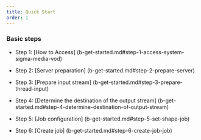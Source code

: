 ```yaml
---
title: Quick Start
order: 1
---
```


### Basic steps

- Step 1:
  [How to Access] (b-get-started.md#step-1-access-system-sigma-media-vod)

- Step 2:
  [Server preparation] (b-get-started.md#step-2-prepare-server)

- Step 3:
  [Prepare input stream] (b-get-started.md#step-3-prepare-thread-input)

- Step 4:
  [Determine the destination of the output stream] (b-get-started.md#step-4-determine-destination-of-output-stream)

- Step 5:
  [Job configuration] (b-get-started.md#step-5-set-shape-job)

- Step 6:
  [Create job] (b-get-started.md#step-6-create-job-job)
